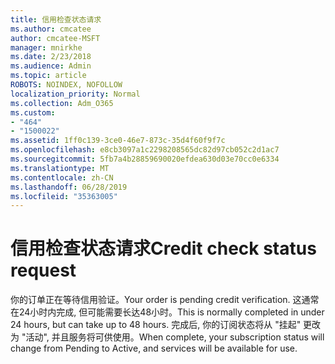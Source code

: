 ```yaml
---
title: 信用检查状态请求
ms.author: cmcatee
author: cmcatee-MSFT
manager: mnirkhe
ms.date: 2/23/2018
ms.audience: Admin
ms.topic: article
ROBOTS: NOINDEX, NOFOLLOW
localization_priority: Normal
ms.collection: Adm_O365
ms.custom:
- "464"
- "1500022"
ms.assetid: 1ff0c139-3ce0-46e7-873c-35d4f60f9f7c
ms.openlocfilehash: e8cb3097a1c2298208565dc82d97cb052c2d1ac7
ms.sourcegitcommit: 5fb7a4b28859690020efdea630d03e70cc0e6334
ms.translationtype: MT
ms.contentlocale: zh-CN
ms.lasthandoff: 06/28/2019
ms.locfileid: "35363005"
---
```

# <a name="credit-check-status-request"></a><span data-ttu-id="dc6f2-102">信用检查状态请求</span><span class="sxs-lookup"><span data-stu-id="dc6f2-102">Credit check status request</span></span>

<span data-ttu-id="dc6f2-103">你的订单正在等待信用验证。</span><span class="sxs-lookup"><span data-stu-id="dc6f2-103">Your order is pending credit verification.</span></span> <span data-ttu-id="dc6f2-104">这通常在24小时内完成, 但可能需要长达48小时。</span><span class="sxs-lookup"><span data-stu-id="dc6f2-104">This is normally completed in under 24 hours, but can take up to 48 hours.</span></span> <span data-ttu-id="dc6f2-105">完成后, 你的订阅状态将从 "挂起" 更改为 "活动", 并且服务将可供使用。</span><span class="sxs-lookup"><span data-stu-id="dc6f2-105">When complete, your subscription status will change from Pending to Active, and services will be available for use.</span></span>
  